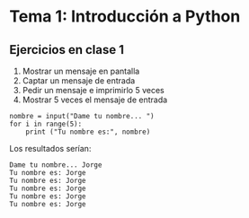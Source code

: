 # Tema 1: Introducción a Python
## Ejercicios en clase 1
1. Mostrar un mensaje en pantalla
2. Captar un mensaje de entrada 
3. Pedir un mensaje e imprimirlo 5 veces
4. Mostrar 5 veces el mensaje de entrada
```
nombre = input("Dame tu nombre... ")
for i in range(5):
    print ("Tu nombre es:", nombre)
```
Los resultados serían: 
```
Dame tu nombre... Jorge
Tu nombre es: Jorge
Tu nombre es: Jorge
Tu nombre es: Jorge
Tu nombre es: Jorge
Tu nombre es: Jorge
```
